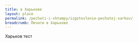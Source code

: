 ```yaml
---
title: в Харькове
layout: place
permalink: /pechati-i-shtampy/izgotovlenie-pechatej-xarkov/
breadcrumb: Печати в Харькове
---
```


Харьков тест
